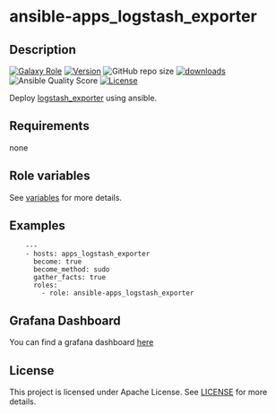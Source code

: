 # ansible-apps_logstash_exporter

## Description

[![Galaxy Role](https://img.shields.io/badge/galaxy-apps_logstash_exporter-purple?style=flat)](https://galaxy.ansible.com/lotusnoir/apps_logstash_exporter)
[![Version](https://img.shields.io/github/release/lotusnoir/ansible-apps_logstash_exporter.svg)](https://github.com/lotusnoir/ansible-apps_logstash_exporter/releases/latest)
![GitHub repo size](https://img.shields.io/github/repo-size/lotusnoir/ansible-apps_logstash_exporter?color=orange&style=flat)
[![downloads](https://img.shields.io/ansible/role/d/52259)](https://galaxy.ansible.com/lotusnoir/apps_logstash_exporter)
![Ansible Quality Score](https://img.shields.io/ansible/quality/52259)
[![License](https://img.shields.io/badge/license-Apache--2.0-brightgreen?style=flat)](https://opensource.org/licenses/Apache-2.0)

Deploy [logstash_exporter](https://gitlab.com/alxrem/prometheus-logstash-exporter) using ansible.

## Requirements

none

## Role variables

See [variables](/defaults/main.yml) for more details.

## Examples

        ---
        - hosts: apps_logstash_exporter
          become: true
          become_method: sudo
          gather_facts: true
          roles:
            - role: ansible-apps_logstash_exporter

## Grafana Dashboard

You can find a grafana dashboard [here](https://grafana.com/grafana/dashboards/13572)

## License

This project is licensed under Apache License. See [LICENSE](/LICENSE) for more details.


